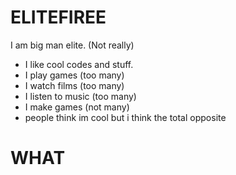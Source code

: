 # ELITEFIREE
I am big man elite. (Not really)
+ I like cool codes and stuff. 
+ I play games (too many)
+ I watch films (too many)
+ I listen to music (too many)
+ I make games (not many)
+ people think im cool but i think the total opposite

# WHAT
